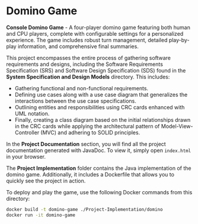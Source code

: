 # Domino Game

**Console Domino Game** - A four-player domino game featuring both human and CPU players, complete with configurable settings for a personalized experience. The game includes robust turn management, detailed play-by-play information, and comprehensive final summaries.

This project encompasses the entire process of gathering software requirements and designs, including the Software Requirements Specification (SRS) and Software Design Specification (SDS) found in the **System Specification and Design Models** directory. This includes:

- Gathering functional and non-functional requirements.
- Defining use cases along with a use case diagram that generalizes the interactions between the use case specifications.
- Outlining entities and responsibilities using CRC cards enhanced with UML notation.
- Finally, creating a class diagram based on the initial relationships drawn in the CRC cards while applying the architectural pattern of Model-View-Controller (MVC) and adhering to SOLID principles.

In the **Project Documentation** section, you will find all the project documentation generated with JavaDoc. To view it, simply open `index.html` in your browser.

The **Project Implementation** folder contains the Java implementation of the domino game. Additionally, it includes a Dockerfile that allows you to quickly see the project in action.

To deploy and play the game, use the following Docker commands from this directory:

```bash
docker build -t domino-game ./Project-Implementation/domino
docker run -it domino-game
